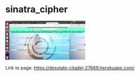 # sinatra_cipher
![Image Hover Text](/ss.png)

Link to page: https://desolate-citadel-27669.herokuapp.com/
